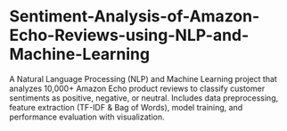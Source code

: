 # Sentiment-Analysis-of-Amazon-Echo-Reviews-using-NLP-and-Machine-Learning
A Natural Language Processing (NLP) and Machine Learning project that analyzes 10,000+ Amazon Echo product reviews to classify customer sentiments as positive, negative, or neutral. Includes data preprocessing, feature extraction (TF-IDF &amp; Bag of Words), model training, and performance evaluation with visualization.
